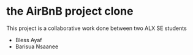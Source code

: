 # the AirBnB project clone

This project is a collaborative work done between two ALX SE students
- Bless Ayaf
- Barisua Nsaanee
